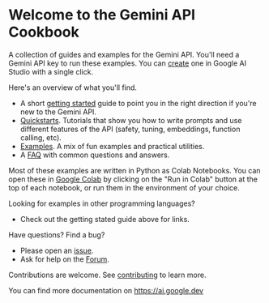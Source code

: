 # Welcome to the Gemini API Cookbook

A collection of guides and examples for the Gemini API. You'll need a Gemini API key to run these examples. You can [create](https://aistudio.google.com/app/apikey) one in Google AI Studio with a single click.

Here's an overview of what you'll find.
* A short [getting started](https://github.com/google-gemini/gemini-api-cookbook/blob/main/docs/Get_started.md) guide to point you in the right direction if you're new to the Gemini API.
* [Quickstarts](https://github.com/google-gemini/gemini-api-cookbook/tree/main/quickstarts). Tutorials that show you how to write prompts and use different features of the API (safety, tuning, embeddings, function calling, etc).
* [Examples](https://github.com/google-gemini/gemini-api-cookbook/tree/main/examples). A mix of fun examples and practical utilities.
* A [FAQ](https://github.com/google-gemini/gemini-api-cookbook/blob/main/FAQ.md) with common questions and answers.

Most of these examples are written in Python as Colab Notebooks. You can open these in [Google Colab](https://colab.research.google.com/) by clicking on the "Run in Colab" button at the top of each notebook, or run them in the environment of your choice.

Looking for examples in other programming languages?
* Check out the getting stated guide above for links.

Have questions? Find a bug?
* Please open an [issue](https://github.com/google-gemini/gemini-api-cookbook/issues).
* Ask for help on the [Forum](https://discuss.ai.google.dev).

Contributions are welcome. See [contributing](https://github.com/google-gemini/gemini-api-cookbook/blob/main/contributing.md) to learn more.

You can find more documentation on https://ai.google.dev
